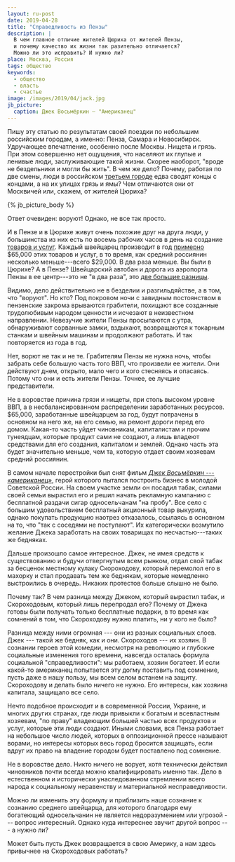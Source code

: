 ```yaml
---
layout: ru-post
date: 2019-04-28
title: "Справедливость из Пензы"
description: |
  В чем главное отличие жителей Цюриха от жителей Пензы,
  и почему качество их жизни так разительно отличается?
  Можно ли это исправить? И нужно ли?
place: Москва, Россия
tags: общество
keywords:
  - общество
  - власть
  - счастье
image: /images/2019/04/jack.jpg
jb_picture:
  caption: Джек Восьмёркин — "Американец"
---
```


Пишу эту статью по результатам своей поездки по небольшим российским городам,
а именно: Пенза, Самара и Новосибирск. Удручающее впечатление,
особенно после Москвы. Нищета и грязь. При этом совершенно нет
ощущения, что населяют их глупые и ленивые люди, заслуживающие такой жизни.
Скорее наоборот, "вроде не бездельники и могли бы жить". В чем же дело?
Почему, работая по две смены, люди в российском
[третьем городе](https://snob.ru/profile/31960/blog/151492) едва сводят
концы с концами, а на их улицах грязь и ямы? Чем отличаются они от Москвичей
или, скажем, от жителей Цюриха?

{% jb_picture_body %}

<!--more-->

Ответ очевиден: воруют! Однако, не все так просто.

И в Пензе и в Цюрихе живут очень похожие друг на друга
люди, у большинства из них есть по восемь рабочих часов в день на
создание [товаров и услуг](https://ru.wikipedia.org/wiki/%D0%92%D0%B0%D0%BB%D0%BE%D0%B2%D0%BE%D0%B9_%D0%B2%D0%BD%D1%83%D1%82%D1%80%D0%B5%D0%BD%D0%BD%D0%B8%D0%B9_%D0%BF%D1%80%D0%BE%D0%B4%D1%83%D0%BA%D1%82).
Каждый швейцарец производит в год
[примерно](https://ru.wikipedia.org/wiki/%D0%A1%D0%BF%D0%B8%D1%81%D0%BE%D0%BA_%D1%81%D1%82%D1%80%D0%B0%D0%BD_%D0%BF%D0%BE_%D0%92%D0%92%D0%9F_(%D0%9F%D0%9F%D0%A1)_%D0%BD%D0%B0_%D0%B4%D1%83%D1%88%D1%83_%D0%BD%D0%B0%D1%81%D0%B5%D0%BB%D0%B5%D0%BD%D0%B8%D1%8F)
$65,000 этих товаров и услуг, в то время, как
средний россиянин несколько меньше---всего
$29,000. В два раза меньше. Вы были в Цюрихе? А в Пензе?
Швейцарский автобан и дорога из аэропорта Пензы в ее центр---это не "в два раза",
это [две большие разницы](https://ru.wikipedia.org/wiki/%D0%A0%D1%83%D1%81%D1%81%D0%BA%D0%B8%D0%B9_%D1%8F%D0%B7%D1%8B%D0%BA_%D0%9E%D0%B4%D0%B5%D1%81%D1%81%D1%8B).

Видимо, дело действительно не в безделии и разгильдяйстве, а в том, что "воруют".
Но кто? Под покровом ночи с завидным постоянством
в пензенские закрома врываются грабители, похищают все созданные
трудолюбивым народом ценности и исчезают в неизвестном направлении.
Невезучие жители Пензы просыпаются с утра, обнаруживают сорванные
замки, вздыхают, возвращаются к токарным станкам и швейным машинам и
продолжают работать. И так повторяется из года в год.

Нет, ворют не так и не те. Грабителям Пензы не нужна ночь, чтобы забрать себе
большую часть того ВВП, что произвели ее жители. Они действуют днем, открыто,
мало чего и кого стесняясь и опасаясь. Потому что они и есть жители Пензы.
Точнее, ее лучшие представители.

Не в воровстве причина грязи и нищеты, при столь высоком уровне ВВП,
а в несбалансированном распределении заработанных ресурсов.
$65,000, заработанные швейцарцем за год, будут потрачены в основном
на него же, на его семью, на ремонт дороги перед его домом. Какая-то
часть уйдет чиновникам, капиталистам и прочим тунеядцам, которые продукт
сами не создают, а лишь владеют средствами для его создания, капиталом и землей.
Однако часть эта будет значительно меньше, чем та, которую отдает
своим хозяевам средний россиянин.

В самом начале перестройки был снят фильм
[_Джек Восьмёркин --- «американец»_](https://ru.wikipedia.org/wiki/%D0%94%D0%B6%D0%B5%D0%BA_%D0%92%D0%BE%D1%81%D1%8C%D0%BC%D1%91%D1%80%D0%BA%D0%B8%D0%BD_%E2%80%94_%C2%AB%D0%B0%D0%BC%D0%B5%D1%80%D0%B8%D0%BA%D0%B0%D0%BD%D0%B5%D1%86%C2%BB),
герой которого пытался построить бизнес в молодой Советской России.
На своем участке земли он посадил табак, силами своей семьи вырастил его
и решил начать рекламную кампанию с бесплатной раздачи сигар односельчанам "на пробу".
Все село с большим удовольствием бесплатный акционный товар
выкурила, однако покупать продукцию наотрез отказалось, ссылаясь в основном на то,
что "так с соседями не поступают". Их категорически возмутило желание Джека
заработать на своих товарищах по несчастью---таких же бедняках.

Дальше произошло самое интересное. Джек, не имея средств к существованию и будучи
отвергнутым всем рынком, отдал свой табак за бесценок местному кулаку Скороходову, который
перемолол его в махорку и стал продавать тем же беднякам, которые немедленно
выстроились в очередь. Никаких протестов больше слышно не было.

Почему так? В чем разница между Джеком, который вырастил табак,
и Скороходовым, который лишь перепродал его? Почему от Джека готовы были получать
только бесплатные подарки, в то время как сомнений в том, что
Скороходову нужно платить, ни у кого не было?

Разница между ними огромная ---
они из разных социальных слоев. Джек --- такой же бедняк, как и они.
Скороходов --- их хозяин. В сознании героев этой комедии, несмотря на
революцию и глубокие социальные изменения того времени, навсегда осталась формула
социальной "справедливости": мы работаем, хозяин богатеет. И если какой-то американец
попытается эту догму поставить под сомнение, пусть даже в нашу пользу, мы всем селом встанем
на защиту. Скороходову и делать было ничего не нужно. Его интересы,
как хозяина капитала, защищало все село.

Нечто подобное происходит и в современной России, Украине, и многих других
странах, где люди привыкли к богатым и всевластным хозяевам, "по праву"
владеющим большей частью всех продуктов и услуг, которые эти люди создают.
Иными словами, вся Пенза работает на небольшое число людей, которых в
оппозиционной прессе называют ворами, но интересы которых весь город
бросится защищать, если вдруг их право на владение городом будет поставлено
под сомнение.

Не в воровстве дело. Никто ничего не ворует, хотя технически действия
чиновников почти всегда можно квалифицировать именно так. Дело в естественном и исторически
унаследованном стремлении всего народа к социальному неравенству и
материальной несправедливости.

Можно ли изменить эту формулу и приблизить наше сознание к сознанию
среднего швейцарца, для которого благодаря ему богатеющий односельчанин
не является недоразумением или угрозой --- вопрос интересный. Однако куда интереснее звучит другой вопрос ---
а нужно ли?

Может быть пусть Джек возвращается в свою Америку, а нам здесь
привычнее на Скороходовых работать?
